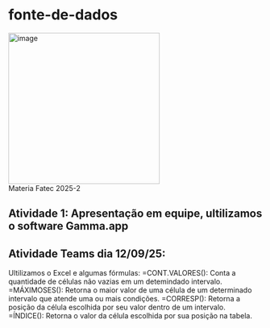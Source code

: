 # fonte-de-dados
<img width="300" alt="image" src="https://github.com/user-attachments/assets/89becc40-13f0-4c64-97a2-a3d07c1b005a" /> </br>
Materia Fatec 2025-2
## Atividade 1: Apresentação em equipe, ultilizamos o software Gamma.app

## Atividade Teams dia 12/09/25:
Ultilizamos o Excel e algumas fórmulas:
=CONT.VALORES(): Conta a quantidade de células não vazias em um detemindado intervalo.
=MÁXIMOSES(): Retorna o maior valor de uma célula de um determinado intervalo que atende uma ou mais condições.
=CORRESP(): Retorna a posição da célula escolhida por seu valor dentro de um intervalo.
=ÍNDICE(): Retorna o valor da célula escolhida por sua posição na tabela.
